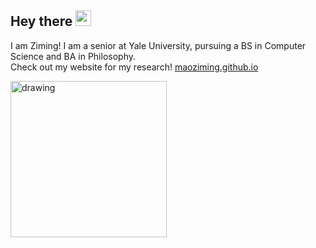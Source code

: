 ## Hey there <img src="https://media.giphy.com/media/hvRJCLFzcasrR4ia7z/giphy.gif" width="25px">

I am Ziming! I am a senior at Yale University, pursuing a BS in Computer Science and BA in Philosophy.\
Check out my website for my research! [maoziming.github.io](https://maoziming.github.io/)

<img src="https://i.pinimg.com/originals/e4/26/70/e426702edf874b181aced1e2fa5c6cde.gif" alt="drawing" width="250"/>

